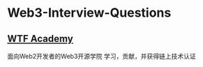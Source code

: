 # Web3-Interview-Questions

## [WTF Academy](https://wtf.academy/)
面向Web2开发者的Web3开源学院
学习，贡献，并获得链上技术认证

